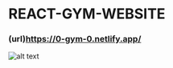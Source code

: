 # REACT-GYM-WEBSITE
### (url)https://0-gym-0.netlify.app/


![alt text](https://iili.io/Ho3hHqN.png)
